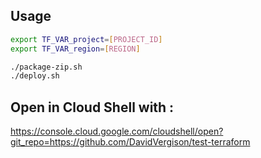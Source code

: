 ## Usage

```sh
export TF_VAR_project=[PROJECT_ID]
export TF_VAR_region=[REGION]

./package-zip.sh
./deploy.sh
```
## Open in Cloud Shell with :
https://console.cloud.google.com/cloudshell/open?git_repo=https://github.com/DavidVergison/test-terraform

